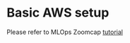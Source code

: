 # Basic AWS setup

Please refer to MLOps Zoomcap [tutorial](https://github.com/DataTalksClub/mlops-zoomcamp/blob/main/02-experiment-tracking/mlflow_on_aws.md)